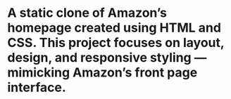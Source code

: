 # A static clone of Amazon’s homepage created using HTML and CSS. This project focuses on layout, design, and responsive styling — mimicking Amazon’s front page interface.
